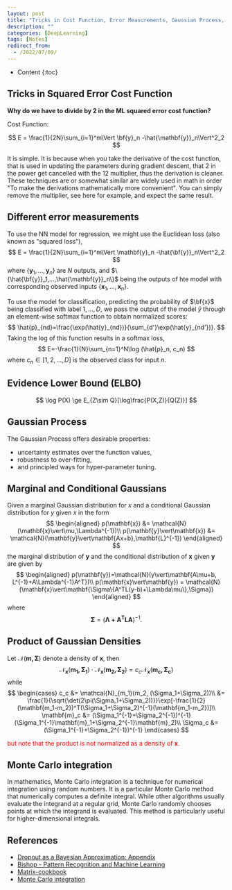 ```yaml
---
layout: post
title: "Tricks in Cost Function, Error Measurements, Gaussian Process, Monte Carlo Integration"
description: ""
categories: [DeepLearning]
tags: [Notes]
redirect_from:
  - /2022/07/09/
---
```


- Content
{:toc}

## Tricks in Squared Error Cost Function

**Why do we have to divide by 2 in the ML squared error cost function?**

Cost Function:

$$
E = \frac{1}{2N}\sum_{i=1}^m\Vert \bf{y}_n -\hat{\mathbf{y}}_n\Vert^2_2
$$

It is simple. It is because when you take the derivative of the cost function, that is used in updating the parameters during gradient descent, that 2 in the power get cancelled with the 12 multiplier, thus the derivation is cleaner. These techniques are or somewhat similar are widely used in math in order "To make the derivations mathematically more convenient". You can simply remove the multiplier, see here for example, and expect the same result.

## Different error measurements

To use the NN model for regression, we might use the Euclidean loss (also known as "squared loss"),
$$
E = \frac{1}{2N}\sum_{i=1}^m\Vert \mathbf{y}_n -\hat{\bf{y}}_n\Vert^2_2
$$
where $\{\mathbf{y}_1,...,\mathbf{y}_n\}$ are $N$ outputs, and $\{\hat{\bf{y}}_1,...,\hat{\mathbf{y}}_n\}$ being the outputs of hte model with corresponding observed inputs $\{\mathbf{x}_1,...,\mathbf{x}_n\}$.

To use the model for classification, predicting the probability of $\bf{x}$ being classified with label $1, ..., D$, we pass the output of the model $\hat{y}$ through an element-wise softmax function to obtain normalized scores:
$$
\hat{p}_{nd}=\frac{\exp(\hat{y}_{nd})}{\sum_{d'}\exp(\hat{y}_{nd'})}.
$$
Taking the log of this function results in a softmax loss,
$$
E=-\frac{1}{N}\sum_{n=1}^N\log (\hat{p}_n, c_n)
$$
where $c_n\in[1,2,...,D]$ is the observed class for input $n$.

## Evidence Lower Bound (ELBO)

$$
\log P(X) \ge E_{Z\sim Q}[\log\frac{P(X,Z)}{Q(Z)}]
$$

## Gaussian Process

The Gaussian Process offers desirable properties:

- uncertainty estimates over the function values,
- robustness to over-fitting,
- and principled ways for hyper-parameter tuning.

## Marginal and Conditional Gaussians

Given a marginal Gaussian distribution for $x$ and a conditional Gaussian distribution for $y$ given $x$ in the form
$$
\begin{aligned}
    p(\mathbf{x}) &= \mathcal{N}(\mathbf{x}\vert\mu,\Lambda^{-1})\\
    p(\mathbf{y}\vert\mathbf{x}) &= \mathcal{N}(\mathbf{y}\vert\mathbf{Ax+b},\mathbf{L}^{-1})
\end{aligned}
$$
the marginal distribution of $\mathbf{y}$ and the conditional distribution of $\mathbf{x}$ given $\mathbf{y}$ are given by
$$
\begin{aligned}
    p(\mathbf{y})=\mathcal{N}(y\vert\mathbf{A\mu+b, L^{-1}+A\Lambda^{-1}A^T})\\
    p(\mathbf{x}\vert\mathbf{y}) = \mathcal{N}(\mathbf{x}\vert\mathbf{\Sigma\{A^TL(y-b)+\Lambda\mu\},\Sigma})
\end{aligned}
$$
where
$$
\mathbf{\Sigma} = (\mathbf{\Lambda + A^TLA})^{-1}.
$$

## Product of Gaussian Densities

Let $\mathcal{N}(\mathbf{m,\Sigma})$ denote a density of $\mathbf{x}$, then
$$
\mathcal{N}_\mathbf{x}(\mathbf{m_1,\Sigma_1})\cdot\mathcal{N}_\mathbf{x}(\mathbf{m_2,\Sigma_2})=c_c\mathcal{N}_\mathbf{x}(\mathbf{m_c, \Sigma_c})
$$
while
$$
\begin{cases}
    c_c &= \mathcal{N}_{m_1}(m_2, (\Sigma_1+\Sigma_2))\\
    &= \frac{1}{\sqrt{\det(2\pi(\Sigma_1+\Sigma_2))}}\exp[-\frac{1}{2}(\mathbf{m_1-m_2})^T(\Sigma_1+\Sigma_2)^{-1}(\mathbf{m_1-m_2})]\\
    \mathbf{m}_c &= (\Sigma_1^{-1}+\Sigma_2^{-1})^{-1}(\Sigma_1^{-1}\mathbf{m}_1+\Sigma_2^{-1}\mathbf{m}_2)\\
    \Sigma_c &= (\Sigma_1^{-1}+\Sigma_2^{-1})^{-1}
\end{cases}
$$

<font color=red>

but note that the product is not normalized as a density of $\mathbf{x}$.

</font>

## Monte Carlo integration

In mathematics, Monte Carlo integration is a technique for numerical integration using random numbers. It is a particular Monte Carlo method that numerically computes a definite integral. While other algorithms usually evaluate the integrand at a regular grid, Monte Carlo randomly chooses points at which the integrand is evaluated. This method is particularly useful for higher-dimensional integrals.

## References

- [Dropout as a Bayesian Approximation: Appendix](https://arxiv.org/abs/1506.02157)
- [Bishop - Pattern Recognition and Machine Learning](https://docs.google.com/viewer?a=v&pid=sites&srcid=aWFtYW5kaS5ldXxpc2N8Z3g6MjViZDk1NGI1NjQzOWZiYQ)
- [Matrix-cookbook](http://compbio.fmph.uniba.sk/vyuka/ml/old/2008/handouts/matrix-cookbook.pdf)
- [Monte Carlo integration](https://en.wikipedia.org/wiki/Monte_Carlo_integration)
